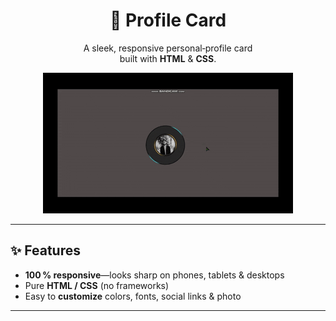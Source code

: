<!-- ──────────────────────────────────────────────────────────── -->
<!--  Profile Card – README                                      -->
<!-- ──────────────────────────────────────────────────────────── -->

<h1 align="center">
  💼 <strong>Profile&nbsp;Card</strong>
</h1>

<p align="center">
  A sleek, responsive personal‑profile card<br>
  built with <strong>HTML</strong> &amp; <strong>CSS</strong>.
</p>

<p align="center">
  <!-- GIF preview -->
  <img src="video.gif" alt="Animated preview of the profile card" width="400">
</p>

---



## ✨ Features


- **100 % responsive**—looks sharp on phones, tablets & desktops  
- Pure **HTML / CSS** (no frameworks)  
- Easy to **customize** colors, fonts, social links & photo  

---



